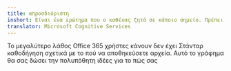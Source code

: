 ```yaml
---
title: απροσδιόριστη
inshort: Είναι ένα ερώτημα που ο καθένας ζητά σε κάποιο σημείο. Πρέπει να χρησιμοποιήσω του SharePoint ή OneDrive για την επιχείρηση;
translator: Microsoft Cognitive Services
---
```



Το μεγαλύτερο λάθος Office 365 χρήστες κάνουν δεν έχει Στάνταρ καθοδήγηση σχετικά με το πού να αποθηκεύσετε αρχεία. Αυτό το γράφημα θα σας δώσει την πολυπόθητη ιδέες για το πώς σας 


